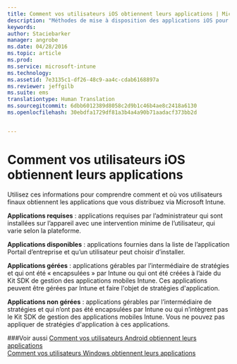 ```yaml
---
title: Comment vos utilisateurs iOS obtiennent leurs applications | Microsoft Intune
description: "Méthodes de mise à disposition des applications iOS pour les utilisateurs finaux"
keywords: 
author: Staciebarker
manager: angrobe
ms.date: 04/28/2016
ms.topic: article
ms.prod: 
ms.service: microsoft-intune
ms.technology: 
ms.assetid: 7e3135c1-df26-48c9-aa4c-cdab6168897a
ms.reviewer: jeffgilb
ms.suite: ems
translationtype: Human Translation
ms.sourcegitcommit: 6dbb6012389d8058c2d9b1c46b4ae8c2418a6130
ms.openlocfilehash: 30ebdfa1729df81a3b4a4a90b71aadacf373bb2d


---
```



# Comment vos utilisateurs iOS obtiennent leurs applications

Utilisez ces informations pour comprendre comment et où vos utilisateurs finaux obtiennent les applications que vous distribuez via Microsoft Intune.

**Applications requises** : applications requises par l’administrateur qui sont installées sur l’appareil avec une intervention minime de l’utilisateur, qui varie selon la plateforme.

**Applications disponibles** : applications fournies dans la liste de l’application Portail d’entreprise et qu’un utilisateur peut choisir d’installer.

**Applications gérées** : applications gérables par l’intermédiaire de stratégies et qui ont été « encapsulées » par Intune ou qui ont été créées à l’aide du Kit SDK de gestion des applications mobiles Intune. Ces applications peuvent être gérées par Intune et faire l'objet de stratégies d'application.

**Applications non gérées** : applications gérables par l’intermédiaire de stratégies et qui n’ont pas été encapsulées par Intune ou qui n’intègrent pas le Kit SDK de gestion des applications mobiles Intune. Vous ne pouvez pas appliquer de stratégies d'application à ces applications.

###Voir aussi
[Comment vos utilisateurs Android obtiennent leurs applications](how-your-android-users-get-their-apps.md)</br>
[Comment vos utilisateurs Windows obtiennent leurs applications](how-your-windows-users-get-their-apps.md)



<!--HONumber=Aug16_HO1-->


